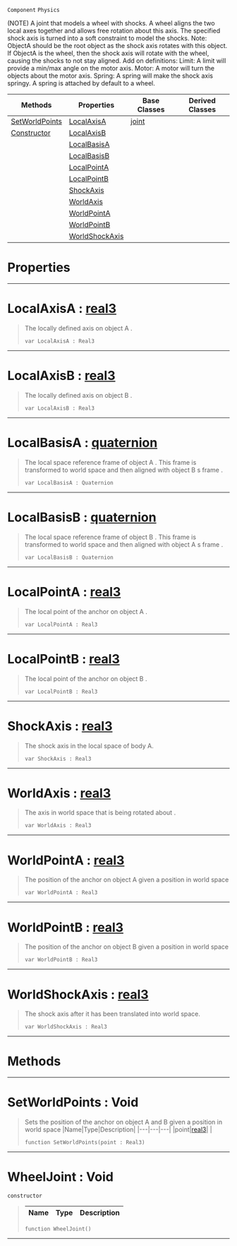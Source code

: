  `Component` `Physics`



(NOTE) A joint that models a wheel with shocks. A wheel aligns the two local axes together and allows free rotation about this axis. The specified shock axis is turned into a soft constraint to model the shocks. Note: ObjectA should be the root object as the shock axis rotates with this object. If ObjectA is the wheel, then the shock axis will rotate with the wheel, causing the shocks to not stay aligned. Add on definitions: Limit: A limit will provide a min/max angle on the motor axis. Motor: A motor will turn the objects about the motor axis. Spring: A spring will make the shock axis springy. A spring is attached by default to a wheel.

|Methods|Properties|Base Classes|Derived Classes|
|---|---|---|---|
|[ SetWorldPoints](https://github.com/ZilchEngine/ZilchDocs/blob/master/code_reference/class_reference/wheeljoint.markdown#setworldpoints-void)|[ LocalAxisA](https://github.com/ZilchEngine/ZilchDocs/blob/master/code_reference/class_reference/wheeljoint.markdown#localaxisa-zero-engine-d)|[joint](https://github.com/ZilchEngine/ZilchDocs/blob/master/code_reference/class_reference/joint.markdown)| |
|[ Constructor](https://github.com/ZilchEngine/ZilchDocs/blob/master/code_reference/class_reference/wheeljoint.markdown#wheeljoint-void)|[ LocalAxisB](https://github.com/ZilchEngine/ZilchDocs/blob/master/code_reference/class_reference/wheeljoint.markdown#localaxisb-zero-engine-d)| | |
| |[ LocalBasisA](https://github.com/ZilchEngine/ZilchDocs/blob/master/code_reference/class_reference/wheeljoint.markdown#localbasisa-zero-engine)| | |
| |[ LocalBasisB](https://github.com/ZilchEngine/ZilchDocs/blob/master/code_reference/class_reference/wheeljoint.markdown#localbasisb-zero-engine)| | |
| |[ LocalPointA](https://github.com/ZilchEngine/ZilchDocs/blob/master/code_reference/class_reference/wheeljoint.markdown#localpointa-zero-engine)| | |
| |[ LocalPointB](https://github.com/ZilchEngine/ZilchDocs/blob/master/code_reference/class_reference/wheeljoint.markdown#localpointb-zero-engine)| | |
| |[ ShockAxis](https://github.com/ZilchEngine/ZilchDocs/blob/master/code_reference/class_reference/wheeljoint.markdown#shockaxis-zero-engine-do)| | |
| |[ WorldAxis](https://github.com/ZilchEngine/ZilchDocs/blob/master/code_reference/class_reference/wheeljoint.markdown#worldaxis-zero-engine-do)| | |
| |[ WorldPointA](https://github.com/ZilchEngine/ZilchDocs/blob/master/code_reference/class_reference/wheeljoint.markdown#worldpointa-zero-engine)| | |
| |[ WorldPointB](https://github.com/ZilchEngine/ZilchDocs/blob/master/code_reference/class_reference/wheeljoint.markdown#worldpointb-zero-engine)| | |
| |[ WorldShockAxis](https://github.com/ZilchEngine/ZilchDocs/blob/master/code_reference/class_reference/wheeljoint.markdown#worldshockaxis-zero-engi)| | |


 #  Properties


---  
 #  LocalAxisA : [real3](https://github.com/ZilchEngine/ZilchDocs/blob/master/code_reference/nada_base_types/real3.markdown)

> The locally defined axis on object A . 
> ``` lang=cpp, name=Nada
> var LocalAxisA : Real3


---  
 #  LocalAxisB : [real3](https://github.com/ZilchEngine/ZilchDocs/blob/master/code_reference/nada_base_types/real3.markdown)

> The locally defined axis on object B . 
> ``` lang=cpp, name=Nada
> var LocalAxisB : Real3


---  
 #  LocalBasisA : [quaternion](https://github.com/ZilchEngine/ZilchDocs/blob/master/code_reference/nada_base_types/quaternion.markdown)

> The local space reference frame of object A . This frame is transformed to world space and then aligned with object B s frame . 
> ``` lang=cpp, name=Nada
> var LocalBasisA : Quaternion


---  
 #  LocalBasisB : [quaternion](https://github.com/ZilchEngine/ZilchDocs/blob/master/code_reference/nada_base_types/quaternion.markdown)

> The local space reference frame of object B . This frame is transformed to world space and then aligned with object A s frame . 
> ``` lang=cpp, name=Nada
> var LocalBasisB : Quaternion


---  
 #  LocalPointA : [real3](https://github.com/ZilchEngine/ZilchDocs/blob/master/code_reference/nada_base_types/real3.markdown)

> The local point of the anchor on object A . 
> ``` lang=cpp, name=Nada
> var LocalPointA : Real3


---  
 #  LocalPointB : [real3](https://github.com/ZilchEngine/ZilchDocs/blob/master/code_reference/nada_base_types/real3.markdown)

> The local point of the anchor on object B . 
> ``` lang=cpp, name=Nada
> var LocalPointB : Real3


---  
 #  ShockAxis : [real3](https://github.com/ZilchEngine/ZilchDocs/blob/master/code_reference/nada_base_types/real3.markdown)

> The shock axis in the local space of body A.
> ``` lang=cpp, name=Nada
> var ShockAxis : Real3


---  
 #  WorldAxis : [real3](https://github.com/ZilchEngine/ZilchDocs/blob/master/code_reference/nada_base_types/real3.markdown)

> The axis in world space that is being rotated about . 
> ``` lang=cpp, name=Nada
> var WorldAxis : Real3


---  
 #  WorldPointA : [real3](https://github.com/ZilchEngine/ZilchDocs/blob/master/code_reference/nada_base_types/real3.markdown)

> The position of the anchor on object A given a position in world space 
> ``` lang=cpp, name=Nada
> var WorldPointA : Real3


---  
 #  WorldPointB : [real3](https://github.com/ZilchEngine/ZilchDocs/blob/master/code_reference/nada_base_types/real3.markdown)

> The position of the anchor on object B given a position in world space 
> ``` lang=cpp, name=Nada
> var WorldPointB : Real3


---  
 #  WorldShockAxis : [real3](https://github.com/ZilchEngine/ZilchDocs/blob/master/code_reference/nada_base_types/real3.markdown)

> The shock axis after it has been translated into world space.
> ``` lang=cpp, name=Nada
> var WorldShockAxis : Real3


---  
 #  Methods


---  
 #  SetWorldPoints : Void

> Sets the position of the anchor on object A and B given a position in world space 
> |Name|Type|Description|
> |---|---|---|
> |point|[real3](https://github.com/ZilchEngine/ZilchDocs/blob/master/code_reference/nada_base_types/real3.markdown)| |
> ``` lang=cpp, name=Nada
> function SetWorldPoints(point : Real3)
> ``` 


---  
 #  WheelJoint : Void

 `constructor`

> 
> |Name|Type|Description|
> |---|---|---|
> ``` lang=cpp, name=Nada
> function WheelJoint()
> ``` 


---  
 

 